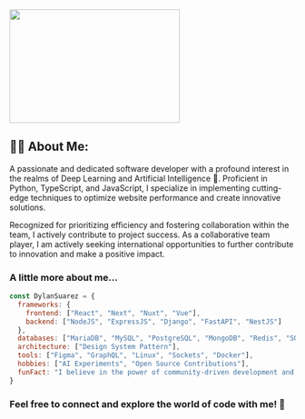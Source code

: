 <div>
  <img src="https://media.giphy.com/media/5k5vZwRFZR5aZeniqb/giphy.gif" width="300" height="200">
<!--   <img src="https://media.giphy.com/media/3o7aCSPqXE5C6T8tBC/giphy.gif" width="300" height="200"> -->
</div>


## 👨‍💻 About Me:
A passionate and dedicated software developer with a profound interest in the realms of Deep Learning and Artificial Intelligence 🤖. Proficient in Python, TypeScript, and JavaScript, I specialize in implementing cutting-edge techniques to optimize website performance and create innovative solutions.

Recognized for prioritizing efficiency and fostering collaboration within the team, I actively contribute to project success. As a collaborative team player, I am actively seeking international opportunities to further contribute to innovation and make a positive impact.


### A little more about me...
```javascript
const DylanSuarez = {
  frameworks: {
    frontend: ["React", "Next", "Nuxt", "Vue"],
    backend: ["NodeJS", "ExpressJS", "Django", "FastAPI", "NestJS"]
  },
  databases: ["MariaDB", "MySQL", "PostgreSQL", "MongoDB", "Redis", "SQLite"],
  architecture: ["Design System Pattern"],
  tools: ["Figma", "GraphQL", "Linux", "Sockets", "Docker"],
  hobbies: ["AI Experiments", "Open Source Contributions"],
  funFact: "I believe in the power of community-driven development and continuous learning!"
}
```

### Feel free to connect and explore the world of code with me! 🚀
